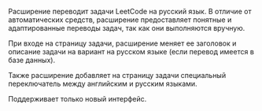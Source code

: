 Расширение переводит задачи LeetCode на русский язык. В отличие от автоматических средств, расширение предоставляет понятные и адаптированные переводы задач, так как они выполняются вручную.

При входе на страницу задачи, расширение меняет ее заголовок и описание задачи на вариант на русском языке (если перевод имеется в базе данных).

Также расширение добавляет на страницу задачи специальный переключатель между английским и русским языками.

Поддерживает только новый интерфейс.
